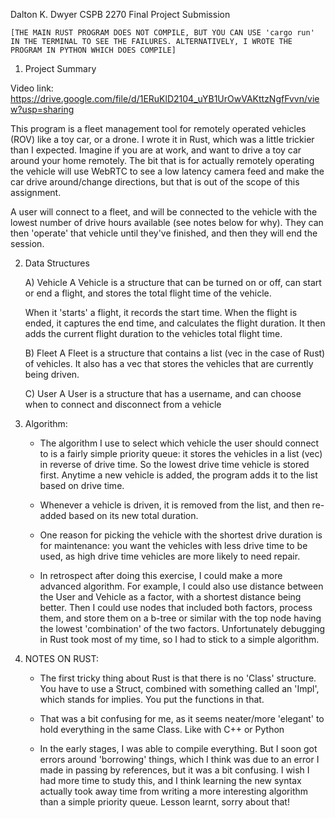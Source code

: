 Dalton K. Dwyer CSPB 2270 Final Project Submission

    [THE MAIN RUST PROGRAM DOES NOT COMPILE, BUT YOU CAN USE 'cargo run' IN THE TERMINAL TO SEE THE FAILURES. ALTERNATIVELY, I WROTE THE PROGRAM IN PYTHON WHICH DOES COMPILE]


1) Project Summary

Video link: https://drive.google.com/file/d/1ERuKlD2104_uYB1UrOwVAKttzNgfFvvn/view?usp=sharing

This program is a fleet management tool for remotely operated vehicles (ROV) like a toy car, or a drone. I wrote it in Rust, which was a little trickier than I expected. Imagine if you are at work, and want to drive a toy car around your home remotely. The bit that is for actually remotely operating the vehicle will use WebRTC to see a low latency camera feed and make the car drive around/change directions, but that is out of the scope of this assignment.

A user will connect to a fleet, and will be connected to the vehicle with the lowest number of drive hours available (see notes below for why). They can then 'operate' that vehicle until they've finished, and then they will end the session. 

2) Data Structures

    A) Vehicle 
    A Vehicle is a structure that can be turned on or off, can start or end a flight, and stores the total flight time of the vehicle.

    When it 'starts' a flight, it records the start time. When the flight is ended, it captures the end time, and calculates the flight duration. It then adds the current flight duration to the vehicles total flight time. 

    B) Fleet
    A Fleet is a structure that contains a list (vec in the case of Rust) of vehicles. It also has a vec that stores the vehicles that are currently being driven.

    C) User
    A User is a structure that has a username, and can choose when to connect and disconnect from a vehicle


3) Algorithm:

    - The algorithm I use to select which vehicle the user should connect to is a fairly simple priority queue: it stores the vehicles in a list (vec) in reverse of drive time. So the lowest drive time vehicle is stored first. Anytime a new vehicle is added, the program adds it to the list based on drive time.

    - Whenever a vehicle is driven, it is removed from the list, and then re-added based on its new total duration. 

    - One reason for picking the vehicle with the shortest drive duration is for maintenance: you want the vehicles with less drive time to be used, as high drive time vehicles are more likely to need repair.

    - In retrospect after doing this exercise, I could make a more advanced algorithm. For example, I could also use distance between the User and Vehicle as a factor, with a shortest distance being better. Then I could use nodes that included both factors, process them, and store them on a b-tree or similar with the top node having the lowest 'combination' of the two factors. Unfortunately debugging in Rust took most of my time, so I had to stick to a simple algorithm.

4) NOTES ON RUST:

    - The first tricky thing about Rust is that there is no 'Class' structure. You have to use a Struct, combined with something called an 'Impl', which stands for implies. You put the functions in that.

    - That was a bit confusing for me, as it seems neater/more 'elegant' to hold everything in the same Class. Like with C++ or Python

    - In the early stages, I was able to compile everything. But I soon got errors around 'borrowing' things, which I think was due to an error I made in passing by references, but it was a bit confusing. I wish I had more time to study this, and I think learning the new syntax actually took away time from writing a more interesting algorithm than a simple priority queue. Lesson learnt, sorry about that! 